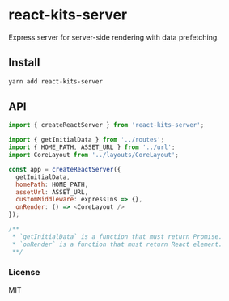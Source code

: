 # react-kits-server

Express server for server-side rendering with data prefetching.

## Install

```sh
yarn add react-kits-server
```

## API

```js
import { createReactServer } from 'react-kits-server';

import { getInitialData } from '../routes';
import { HOME_PATH, ASSET_URL } from '../url';
import CoreLayout from '../layouts/CoreLayout';

const app = createReactServer({
  getInitialData,
  homePath: HOME_PATH,
  assetUrl: ASSET_URL,
  customMiddleware: expressIns => {},
  onRender: () => <CoreLayout />
});

/**
 * `getInitialData` is a function that must return Promise.
 * `onRender` is a function that must return React element.
 **/
```

### License

MIT
